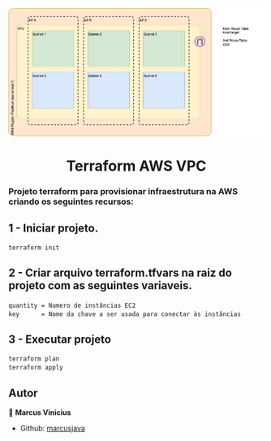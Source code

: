 <p>
  <img alt="Schema" src="./AWS-VPC.jpg" />
  
</p>

<h1 align="center">Terraform AWS VPC </h1>

### Projeto terraform para provisionar infraestrutura na AWS criando os seguintes recursos:

## 1 - Iniciar projeto.

```sh
terraform init
```

## 2 - Criar arquivo terraform.tfvars na raiz do projeto com as seguintes variaveis.

```sh
quantity = Numero de instâncias EC2
key      = Nome da chave a ser usada para conectar às instâncias
```

## 3 - Executar projeto

```sh
terraform plan
terraform apply
```

## Autor

👤 **Marcus Vinicius**

- Github: [marcusjava](https://github.com/marcusjava)
